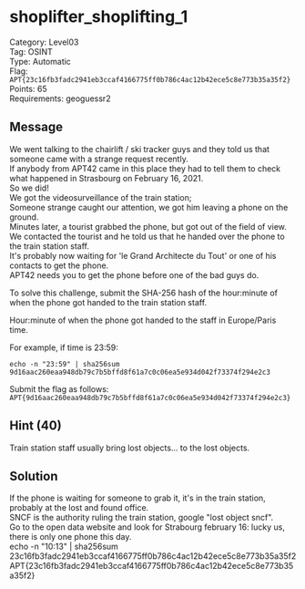 # shoplifter_shoplifting_1

Category: Level03  
Tag: OSINT  
Type: Automatic  
Flag: `APT{23c16fb3fadc2941eb3ccaf4166775ff0b786c4ac12b42ece5c8e773b35a35f2}`  
Points: 65  
Requirements: geoguessr2  

## Message
We went talking to the chairlift / ski tracker guys and they told us that someone came with a strange request recently.  
If anybody from APT42 came in this place they had to tell them to check what happened in Strasbourg on February 16, 2021.  
So we did!  
We got the videosurveillance of the train station;  
Someone strange caught our attention, we got him leaving a phone on the ground.  
Minutes later, a tourist grabbed the phone, but got out of the field of view.  
We contacted the tourist and he told us that he handed over the phone to the train station staff.  
It's probably now waiting for 'le Grand Architecte du Tout' or one of his contacts to get the phone.  
APT42 needs you to get the phone before one of the bad guys do.  

To solve this challenge, submit the SHA-256 hash of the hour:minute of when the phone got handed to the train station staff.  

Hour:minute of when the phone got handed to the staff in Europe/Paris time.  

For example, if time is 23:59:
```
echo -n "23:59" | sha256sum
9d16aac260eaa948db79c7b5bffd8f61a7c0c06ea5e934d042f73374f294e2c3
```

Submit the flag as follows:  
`APT{9d16aac260eaa948db79c7b5bffd8f61a7c0c06ea5e934d042f73374f294e2c3}`

## Hint (40)
Train station staff usually bring lost objects... to the lost objects.

## Solution
If the phone is waiting for someone to grab it, it's in the train station, probably at the lost and found office.  
SNCF is the authority ruling the train station, google "lost object sncf".  
Go to the open data website and look for Strabourg february 16: lucky us, there is only one phone this day.  
echo -n "10:13" | sha256sum  
23c16fb3fadc2941eb3ccaf4166775ff0b786c4ac12b42ece5c8e773b35a35f2  
APT{23c16fb3fadc2941eb3ccaf4166775ff0b786c4ac12b42ece5c8e773b35a35f2}  
